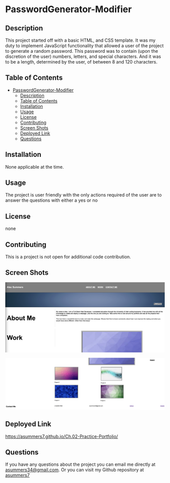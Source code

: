 
# PasswordGenerator-Modifier 


## Description
This project started off with a basic HTML, and CSS template. It was my duty to implement JavaScript functionality that allowed a user of the project to generate a random password. This password was to contain (upon the discretion of the user) numbers, letters, and special characters. And it was to be a length, determined by the user, of between 8 and 120 characters. 

## Table of Contents
- [PasswordGenerator-Modifier](#passwordgenerator-modifier)
  - [Description](#description)
  - [Table of Contents](#table-of-contents)
  - [Installation](#installation)
  - [Usage](#usage)
  - [License](#license)
  - [Contributing](#contributing)
  - [Screen Shots](#screen-shots)
  - [Deployed Link](#deployed-link)
  - [Questions](#questions)

## Installation
None applicable at the time. 

## Usage
The project is user friendly with the only actions required of the user are to answer the questions with either a yes or no

## License
none

## Contributing
This is a project is not open for additional code contribution. 

## Screen Shots
![](assests/images/Screen%20Shot%202023-03-11%20at%2010.54.59%20PM.png) 

![](assests/images/Screen%20Shot%202023-03-11%20at%2010.55.19%20PM.png)

## Deployed Link
https://asummers7.github.io/Ch.02-Practice-Portfolio/

## Questions
If you have any questions about the project you can email me directly at asummers34@gmail.com. Or you can visit
my Github repository at [asummers7](https://www.github.com/asummers7) 
